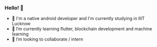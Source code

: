 ### Hello! 👋


- 🔭 I'm a native android developer and I'm currently studying in IIIT Lucknow
- 🌱 I’m currently learning flutter, blockchain development and machine learning
- 👯 I’m looking to collaborate / intern


<!--
**Grovercode/Grovercode** is a ✨ _special_ ✨ repository because its `README.md` (this file) appears on your GitHub profile.

### Hello, I'm Hriday Grover! 👋


- 🔭 I'm a native android developer and I'm currently studying in IIIT Lucknow
- 🌱 I’m currently learning flutter, blockchain development and machine learning
- 👯 I’m looking to collaborate / intern

### 📫 How to reach me:

- LinkedIn: [@HridayGrover](https://www.linkedin.com/in/hriday-grover-186384196/)
- Email: [groverhriday12@gmail.com]

Here are some ideas to get you started:

- 🔭 I’m currently working on ...
- 🌱 I’m currently learning ...
- 👯 I’m looking to collaborate on ...
- 🤔 I’m looking for help with ...
- 💬 Ask me about ...
- 📫 How to reach me: ...
- 😄 Pronouns: ...
- ⚡ Fun fact: ...
-->

